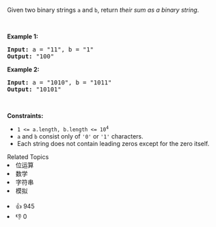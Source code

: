 <p>Given two binary strings <code>a</code> and <code>b</code>, return <em>their sum as a binary string</em>.</p>

<p>&nbsp;</p> 
<p><strong class="example">Example 1:</strong></p> 
<pre><strong>Input:</strong> a = "11", b = "1"
<strong>Output:</strong> "100"
</pre>
<p><strong class="example">Example 2:</strong></p> 
<pre><strong>Input:</strong> a = "1010", b = "1011"
<strong>Output:</strong> "10101"
</pre> 
<p>&nbsp;</p> 
<p><strong>Constraints:</strong></p>

<ul> 
 <li><code>1 &lt;= a.length, b.length &lt;= 10<sup>4</sup></code></li> 
 <li><code>a</code> and <code>b</code> consist&nbsp;only of <code>'0'</code> or <code>'1'</code> characters.</li> 
 <li>Each string does not contain leading zeros except for the zero itself.</li> 
</ul>

<div><div>Related Topics</div><div><li>位运算</li><li>数学</li><li>字符串</li><li>模拟</li></div></div><br><div><li>👍 945</li><li>👎 0</li></div>